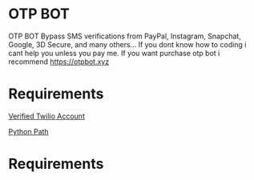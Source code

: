 # OTP BOT
OTP BOT Bypass SMS verifications from PayPal, Instagram, Snapchat, Google, 3D Secure, and many others...
If you dont know how to coding i cant help you unless you pay me.
If you want purchase otp bot i recommend https://otpbot.xyz

# Requirements

<a href="https://twilio.com" rel="nofollow">Verified Twilio Account</a>

<a href="https://python.org" rel="nofollow">Python Path</a>

# Requirements
